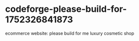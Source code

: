# codeforge-please-build-for-1752326841873
ecommerce website: please build for me luxury cosmetic shop
